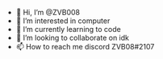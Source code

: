 - 👋 Hi, I’m @ZVB008
- 👀 I’m interested in computer
- 🌱 I’m currently learning to code
- 💞️ I’m looking to collaborate on idk
- 📫 How to reach me discord ZVB08#2107
